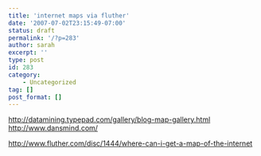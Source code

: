 ```yaml
---
title: 'internet maps via fluther'
date: '2007-07-02T23:15:49-07:00'
status: draft
permalink: '/?p=283'
author: sarah
excerpt: ''
type: post
id: 283
category:
    - Uncategorized
tag: []
post_format: []
---
```

http://datamining.typepad.com/gallery/blog-map-gallery.html  
http://www.dansmind.com/

http://www.fluther.com/disc/1444/where-can-i-get-a-map-of-the-internet